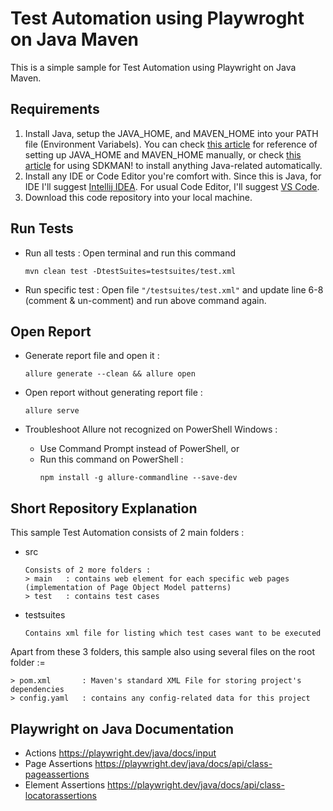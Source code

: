 # Test Automation using Playwroght on Java Maven
This is a simple sample for Test Automation using Playwright on Java Maven.

## Requirements 

1. Install Java, setup the JAVA_HOME, and MAVEN_HOME into your PATH file (Environment Variabels). You can check [this article](https://medium.com/@zorozeri/install-maven-by-setting-up-maven-home-abb4d158fcc6) for reference of setting up JAVA_HOME and MAVEN_HOME manually, or check [this article](https://medium.com/@zorozeri/manage-java-version-using-sdkman-including-maven-gradle-scala-kotlin-and-many-more-82532be9437e) for using SDKMAN! to install anything Java-related automatically.
2. Install any IDE or Code Editor you're comfort with. Since this is Java, for IDE I'll suggest [Intellij IDEA](https://www.jetbrains.com/idea/download). For usual Code Editor, I'll suggest [VS Code](https://code.visualstudio.com/).
3. Download this code repository into your local machine.

## Run Tests
* Run all tests : Open terminal and run this command
   ```
   mvn clean test -DtestSuites=testsuites/test.xml
   ```

* Run specific test : Open file `"/testsuites/test.xml"` and update line 6-8 (comment & un-comment) and run above command again.

## Open Report
*  Generate report file and open it :

   ```
   allure generate --clean && allure open
   ```
*  Open report without generating report file : 

   ```
   allure serve
   ```
*  Troubleshoot Allure not recognized on PowerShell Windows :
   - Use Command Prompt instead of PowerShell, or
   - Run this command on PowerShell : 
     ```
     npm install -g allure-commandline --save-dev
     ```
   
## Short Repository Explanation

This sample Test Automation consists of 2 main folders : 

* src
   ```
   Consists of 2 more folders :
   > main   : contains web element for each specific web pages (implementation of Page Object Model patterns)
   > test   : contains test cases
   ```
* testsuites
   ```
   Contains xml file for listing which test cases want to be executed
   ```

Apart from these 3 folders, this sample also using several files on the root folder :=
   ```
   > pom.xml       : Maven's standard XML File for storing project's dependencies
   > config.yaml   : contains any config-related data for this project
   ```

## Playwright on Java Documentation
- Actions
  https://playwright.dev/java/docs/input
- Page Assertions
  https://playwright.dev/java/docs/api/class-pageassertions
- Element Assertions
  https://playwright.dev/java/docs/api/class-locatorassertions
